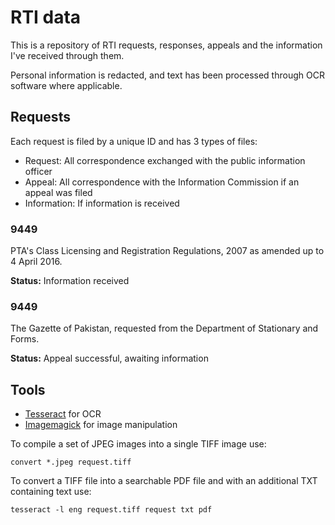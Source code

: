 # RTI data

This is a repository of RTI requests, responses, appeals and the information I've received through them.

Personal information is redacted, and text has been processed through OCR software where applicable.

## Requests

Each request is filed by a unique ID and has 3 types of files:

+ Request: All correspondence exchanged with the public information officer
+ Appeal: All correspondence with the Information Commission if an appeal was filed
+ Information: If information is received

### 9449

PTA's Class Licensing and Registration Regulations, 2007 as amended up to 4 April 2016.  

**Status:** Information received

### 9449

The Gazette of Pakistan, requested from the Department of Stationary and Forms.

**Status:** Appeal successful, awaiting information

## Tools

 - [Tesseract](https://github.com/tesseract-ocr/) for OCR
 - [Imagemagick](https://imagemagick.org/index.php) for image manipulation

To compile a set of JPEG images into a single TIFF image use:

```
convert *.jpeg request.tiff
```

To convert a TIFF file into a searchable PDF file and with an additional TXT containing text use:

```
tesseract -l eng request.tiff request txt pdf
```
